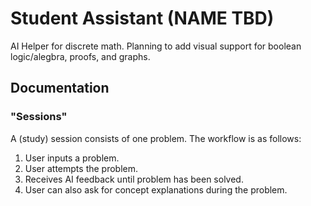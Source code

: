 # Student Assistant (NAME TBD)

AI Helper for discrete math. Planning to add visual support for boolean logic/alegbra, proofs, and graphs.

## Documentation

### "Sessions"
A (study) session consists of one problem. The workflow is as follows:

1. User inputs a problem.
2. User attempts the problem.
3. Receives AI feedback until problem has been solved.
4. User can also ask for concept explanations during the problem.

